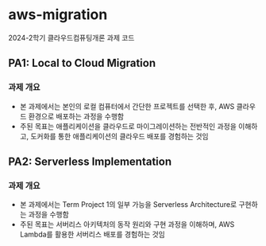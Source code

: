 # aws-migration

2024-2학기 클라우드컴퓨팅개론 과제 코드

## PA1: Local to Cloud Migration

### 과제 개요

- 본 과제에서는 본인의 로컬 컴퓨터에서 간단한 프로젝트를 선택한 후, AWS 클라우드 환경으로 배포하는 과정을 수행함
- 주된 목표는 애플리케이션을 클라우드로 마이그레이션하는 전반적인 과정을 이해하고, 도커화를 통한 애플리케이션의 클라우드 배포를 경험하는 것임

## PA2: Serverless Implementation

### 과제 개요

- 본 과제에서는 Term Project 1의 일부 가능을 Serverless Architecture로 구현하는 과정을 수행함
- 주된 목표는 서버리스 아키텍처의 동작 원리와 구현 과정을 이해하며, AWS Lambda를 활용한 서버리스 배포를 경험하는 것임
